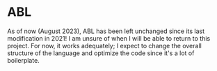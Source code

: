 # ABL

As of now (August 2023), ABL has been left unchanged since its last modification in 2021!
I am unsure of when I will be able to return to this project. For now, it works adequately; I expect
to change the overall structure of the language and optimize the code since it's a lot of boilerplate.
